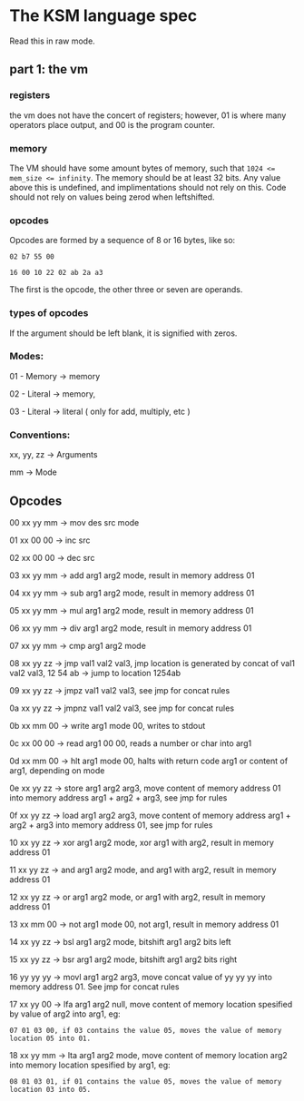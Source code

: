# The KSM language spec

Read this in raw mode.

## part 1: the vm

### registers

the vm does not have the concert of registers; however, 01 is where many operators place output, and 00 is the program counter.

### memory

The VM should have some amount bytes of memory, such that `1024 <= mem_size <= infinity`.
The memory should be at least 32 bits. Any value above this is undefined, and implimentations should not rely on this. Code should not rely on values being zerod when leftshifted.

### opcodes

Opcodes are formed by a sequence of 8 or 16 bytes, like so:

`02 b7 55 00`

`16 00 10 22 02 ab 2a a3`

The first is the opcode, the other three or seven are operands.

### types of opcodes

If the argument should be left blank, it is signified with zeros.

### Modes:

01 - Memory -> memory 

02 - Literal -> memory,

03 - Literal -> literal ( only for add, multiply, etc )

### Conventions:

xx, yy, zz -> Arguments

mm -> Mode

## Opcodes

00 xx yy mm -> mov des src mode

01 xx 00 00 -> inc src

02 xx 00 00 -> dec src

03 xx yy mm -> add arg1 arg2 mode, result in memory address 01

04 xx yy mm -> sub arg1 arg2 mode, result in memory address 01

05 xx yy mm -> mul arg1 arg2 mode, result in memory address 01

06 xx yy mm -> div arg1 arg2 mode, result in memory address 01

07 xx yy mm -> cmp arg1 arg2 mode

08 xx yy zz -> jmp val1 val2 val3, jmp location is generated by concat of val1 val2 val3, 12 54 ab -> jump to location 1254ab

09 xx yy zz -> jmpz val1 val2 val3, see jmp for concat rules

0a xx yy zz -> jmpnz val1 val2 val3, see jmp for concat rules

0b xx mm 00 -> write arg1 mode 00, writes to stdout

0c xx 00 00 -> read arg1 00 00, reads a number or char into arg1

0d xx mm 00 -> hlt arg1 mode 00, halts with return code arg1 or content of arg1, depending on mode

0e xx yy zz -> store arg1 arg2 arg3, move content of memory address 01 into memory address arg1 + arg2 + arg3, see jmp for rules

0f xx yy zz -> load arg1 arg2 arg3, move content of memory address arg1 + arg2 + arg3 into memory address 01, see jmp for rules

10 xx yy zz -> xor arg1 arg2 mode, xor arg1 with arg2, result in memory address 01

11 xx yy zz -> and arg1 arg2 mode, and arg1 with arg2, result in memory address 01

12 xx yy zz -> or arg1 arg2 mode, or arg1 with arg2, result in memory address 01

13 xx mm 00 -> not arg1 mode 00, not arg1, result in memory address 01

14 xx yy zz -> bsl arg1 arg2 mode, bitshift arg1 arg2 bits left

15 xx yy zz -> bsr arg1 arg2 mode, bitshift arg1 arg2 bits right

16 yy yy yy -> movl arg1 arg2 arg3, move concat value of yy yy yy into memory address 01. See jmp for concat rules

17 xx yy 00 -> lfa arg1 arg2 null, move content of memory location spesified by value of arg2 into arg1, eg:

`07 01 03 00, if 03 contains the value 05, moves the value of memory location 05 into 01.`

18 xx yy mm -> lta arg1 arg2 mode, move content of memory location arg2 into memory location spesified by arg1, eg:

`08 01 03 01, if 01 contains the value 05, moves the value of memory location 03 into 05.`
